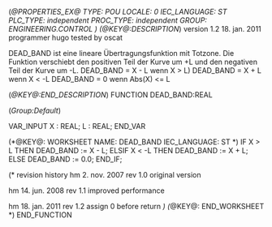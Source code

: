 (*@PROPERTIES_EX@
TYPE: POU
LOCALE: 0
IEC_LANGUAGE: ST
PLC_TYPE: independent
PROC_TYPE: independent
GROUP: ENGINEERING.CONTROL
*)
(*@KEY@:DESCRIPTION*)
version 1.2	18. jan. 2011
programmer 	hugo
tested by	oscat

DEAD_BAND ist eine lineare Übertragungsfunktion mit Totzone. Die Funktion verschiebt den positiven Teil der Kurve um +L und den negativen Teil der Kurve um -L.
DEAD_BAND = X - L wenn X > L)
DEAD_BAND = X + L wenn X < -L
DEAD_BAND = 0 wenn Abs(X) <= L


(*@KEY@:END_DESCRIPTION*)
FUNCTION DEAD_BAND:REAL

(*Group:Default*)


VAR_INPUT
	X :	REAL;
	L :	REAL;
END_VAR


(*@KEY@: WORKSHEET
NAME: DEAD_BAND
IEC_LANGUAGE: ST
*)
IF X > L THEN
	DEAD_BAND := X - L;
ELSIF X < -L THEN
	DEAD_BAND := X + L;
ELSE
	DEAD_BAND := 0.0;
END_IF;

(* revision history
hm	2. nov. 2007	rev 1.0
	original version

hm	14. jun. 2008	rev 1.1
	improved performance

hm	18. jan. 2011	rev 1.2
	assign 0 before return
*)
(*@KEY@: END_WORKSHEET *)
END_FUNCTION
